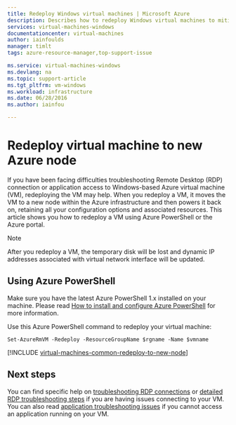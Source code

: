 ```yaml
---
title: Redeploy Windows virtual machines | Microsoft Azure
description: Describes how to redeploy Windows virtual machines to mitigate RDP connection issues.
services: virtual-machines-windows
documentationcenter: virtual-machines
author: iainfoulds
manager: timlt
tags: azure-resource-manager,top-support-issue

ms.service: virtual-machines-windows
ms.devlang: na
ms.topic: support-article
ms.tgt_pltfrm: vm-windows
ms.workload: infrastructure
ms.date: 06/28/2016
ms.author: iainfou

---
```

# Redeploy virtual machine to new Azure node
If you have been facing difficulties troubleshooting Remote Desktop (RDP) connection or application access to Windows-based Azure virtual machine (VM), redeploying the VM may help. When you redeploy a VM, it moves the VM to a new node within the Azure infrastructure and then powers it back on, retaining all your configuration options and associated resources. This article shows you how to redeploy a VM using Azure PowerShell or the Azure portal.

> [!NOTE]
> After you redeploy a VM, the temporary disk will be lost and dynamic IP addresses associated with virtual network interface will be updated. 
> 
> 

## Using Azure PowerShell
Make sure you have the latest Azure PowerShell 1.x installed on your machine. Please read [How to install and configure Azure PowerShell](../powershell-install-configure.md) for more information.

Use this Azure PowerShell command to redeploy your virtual machine:

    Set-AzureRmVM -Redeploy -ResourceGroupName $rgname -Name $vmname 


[!INCLUDE [virtual-machines-common-redeploy-to-new-node](../../includes/virtual-machines-common-redeploy-to-new-node.md)]

## Next steps
You can find specific help on [troubleshooting RDP connections](virtual-machines-windows-troubleshoot-rdp-connection.md) or [detailed RDP troubleshooting steps](virtual-machines-windows-detailed-troubleshoot-rdp.md) if you are having issues connecting to your VM. You can also read [application troubleshooting issues](virtual-machines-windows-troubleshoot-app-connection.md) if you cannot access an application running on your VM.

